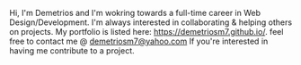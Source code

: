 Hi, I'm Demetrios and I'm wokring towards a full-time career in Web Design/Development.
I'm always interested in collaborating & helping others on projects.
My portfolio is listed here: https://demetriosm7.github.io/.
feel free to contact me @ demetriosm7@yahoo.com If you're interested in having me contribute to a project.
